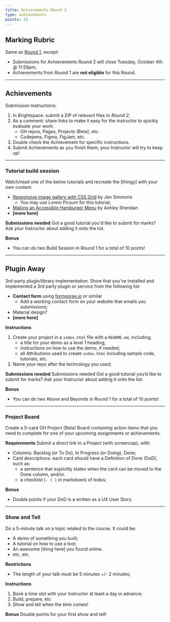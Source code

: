 ```yaml
---
title: Achievements Round 2
type: achievements
points: 15
---
```


## Marking Rubric
Same as [Round 1](achievements-1), except:
- Submissions for Achievements Round 2 will close Tuesday, October 4th @ 11:59pm;
- Achievements from Round 1 are **not eligible** for this Round.

---

## Achievements
Submission Instructions:
1. In Brightspace: submit a ZIP of relevant files to _Round 2_; 
2. As a comment: share links to make it easy for the instructor to quickly evaluate your work:
    - GH repos, Pages, Projects (Beta), etc.
    - Codepens, Figma, FigJam, etc.
3. Double check the Achievement for specific instructions.
4. Submit Achievements as you finish them; your Instructor will try to keep up!

---

### Tutorial build session
Watch/read one of the below tutorials and recreate the [thingy] with your own content.
- [Responsive image gallery with CSS Grid](https://www.youtube.com/watch?v=tFKrK4eAiUQ) by Jen Simmons
    - You may use Lorem Picsum for this tutorial;
- [Making an Accessible Hamburger Menu](http://www.ashleysheridan.co.uk/blog/Making+an+Accessible+Hamburger+Menu) by Ashley Sheridan
- **[more here]**

**Submissions needed**
Got a good tutorial you'd like to submit for marks? Ask your Instructor about adding it onto the list.

**Bonus**
- You can do two Build Session in Round 1 for a total of 10 points!

---

## Plugin Away
3rd-party plugin/library implementation. Show that you've installed and implemented a 3rd party plugin or service from the following list:
- **Contact form** using [formspree.io](https://formspree.io/) or similar
    - Add a working contact form on your website that emails you submissions;
- Material design?
- **[more here]**

**Instructions**
1. Create your project in a `index.html` file with a `README.md`, including;
    - a title for your demo as a level 1 heading;
    - instructions on how to use the demo, if needed;
    - all Attributions used to create `index.html` including sample code, tutorials, etc.
3. Name your repo after the technology you used;

**Submissions needed**
Submissions needed Got a good tutorial you’d like to submit for marks? Ask your Instructor about adding it onto the list.

**Bonus**
- You can do two Above and Beyonds in Round 1 for a total of 10 points!

---

### Project Board
Create a 5-card GH Project (Beta) Board containing action items that you need to complete for one of your upcoming assignments or achievements.

**Requirements**
Submit a direct link to a Project (with screencap), with:
- Columns: Backlog (or To Do), In Progress (or Doing), Done;
- Card descriptions: each card should have a Definition of Done (DoD), such as:
    - a sentence that explicitly states when the card can be moved to the Done column, and/or.
    - a checklist (`- [ ]` in markdown) of todos;

**Bonus**
- Double points if your DoD is a written as a UX User Story.

---

### Show and Tell
Do a 5-minute talk on a topic related to the course. It could be:
- A demo of something you built;
- A tutorial on how to use a tool;
- An awesome [thing here] you found online.
- etc, etc.

**Restrictions**
- The length of your talk must be 5 minutes +/- 2 minutes;

**Instructions**
1. Book a time slot with your Instructor at least a day in advance;
2. Build, prepare, etc
3. Show and tell when the time comes!

**Bonus**
Double points for your first show and tell!
